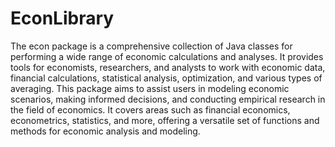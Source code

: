 # EconLibrary

The econ package is a comprehensive collection of Java classes for performing a wide range of economic calculations and analyses. It provides tools for economists, researchers, and analysts to work with economic data, financial calculations, statistical analysis, optimization, and various types of averaging. This package aims to assist users in modeling economic scenarios, making informed decisions, and conducting empirical research in the field of economics. It covers areas such as financial economics, econometrics, statistics, and more, offering a versatile set of functions and methods for economic analysis and modeling.
